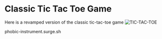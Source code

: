 # Classic Tic Tac Toe Game 
Here is a revamped version of the classic tic-tac-toe game ![TIC-TAC-TOE](IMAGE_URL)

phobic-instrument.surge.sh
